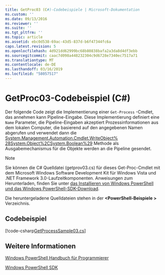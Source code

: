 ```yaml
---
title: GetProc03 (C#)-Codebeispiele | Microsoft-Dokumentation
ms.custom: ''
ms.date: 09/13/2016
ms.reviewer: ''
ms.suite: ''
ms.tgt_pltfrm: ''
ms.topic: article
ms.assetid: ebc0d538-69ac-43d5-837d-b6f47344fc6a
caps.latest.revision: 5
ms.openlocfilehash: 4d921dd62999bc68b80838bafa2a3da8d4df3ebb
ms.sourcegitcommit: caac7d098a448232304c9d6728e7340ec7517a71
ms.translationtype: MT
ms.contentlocale: de-DE
ms.lasthandoff: 03/16/2019
ms.locfileid: "58057517"
---
```

# <a name="getproc03-c-sample-code"></a>GetProc03-Codebeispiel (C#)

Der folgende Code zeigt die Implementierung einer `Get-Process` -Cmdlet, das annehmen kann Pipeline-Eingabe. Diese Implementierung definiert eine `Name` Parameter, die Pipeline-Eingaben akzeptiert Prozessinformationen aus dem lokalen Computer, die basierend auf den angegebenen Namen abgerufen und verwendet dann die [System.Management.Automation.Cmdlet.WriteObject% 28System.Object%2CSystem.Boolean%29](/dotnet/api/System.Management.Automation.Cmdlet.WriteObject%28System.Object%2CSystem.Boolean%29) Methode als Ausgabemechanismus für die Objekte werden an die Pipeline gesendet.

> [!NOTE]
> Sie können die C# Quelldatei (getprov03.cs) für dieses Get-Proc-Cmdlet mit dem Microsoft Windows Software Development Kit für Windows Vista und .NET Framework 3.0-Laufzeitkomponenten. Anweisungen zum Herunterladen, finden Sie unter [das Installieren von Windows PowerShell und das Windows PowerShell-SDK-Download](/powershell/developer/installing-the-windows-powershell-sdk).
>
> Die heruntergeladene Quelldateien stehen in der  **\<PowerShell-Beispiele >** Verzeichnis.

## <a name="code-sample"></a>Codebeispiel

[!code-csharp[GetProcessSample03.cs](../../powershell-sdk-samples/SDK-2.0/csharp/GetProcessSample03/GetProcessSample03.cs#L11-L78 "GetProcessSample03.cs")]

## <a name="see-also"></a>Weitere Informationen

[Windows PowerShell Handbuch für Programmierer](./windows-powershell-programmer-s-guide.md)

[Windows PowerShell SDK](../windows-powershell-reference.md)